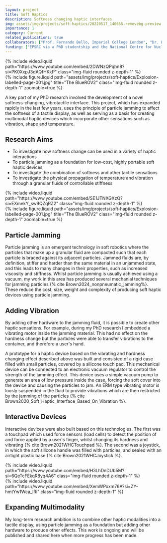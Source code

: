 ```yaml
---
layout: project
title: Soft Haptics
description: Softness changing haptic interfaces
img: assets/img/projects/soft-haptics/20220517_140655-removebg-preview.png
importance: 1
category: Current
related_publications: true
collabarators: ["Prof. Fernando Bello, Imperial College London", "Dr. Lynette Jones, MIT", "Prof. Amy Kyungwon Han, Seoul National University", "Dr. Ildar Farkhatdinov, University of London"]
funding: ["EPSRC via a PhD studentship and the National Centre for Nuclear Robotics funded project", "UKRI and Mitacs via the Globalink UK-Canada Doctoral Exchange Programme", "QMUL via an Impact Acceleration Grant", "RS Components via the Grassroots Student Project Fund", "Imperial College and MIT via a Global Seed Fund award", "IEEE via an Innovation in Haptics Award"]
---
```


<div class="row justify-content-sm-center">
    <div class="col-sm-8 mt-3 mt-md-0">
        {% include video.liquid path="https://www.youtube.com/embed/2DWNzQPqhn8?si=PK0XxpJ3dAQfHKkP" class="img-fluid rounded z-depth-1" %}
    </div>
    <div class="col-sm-4 mt-3 mt-md-0">
        {% include figure.liquid path="assets/img/projects/soft-haptics/Explosion-labelled-page-001.jpg" title="The BlueROV2" class="img-fluid rounded z-depth-1" zoomable=true %}
    </div>
</div>

A key part of my PhD research involved the development of a novel softness-changing, vibrotactile interface. This project, which has expanded rapidly in the last few years, uses the principle of particle jamming to affect the softness of a tactile display, as well as serving as a basis for creating multimodal haptic devices which incorporate other sensations such as vibration, shape and temperature.

## Research Aims
- To investigate how softness change can be used in a variety of haptic interactions
- To particle jamming as a foundation for low-cost, highly portable soft haptic devices
- To investigate the combination of softness and other tactile sensations
- To investigate the physical propagation of temperature and vibration through a granular fluids of controllable stiffness

<div class="row justify-content-sm-center">
    <div class="col-sm-8 mt-3 mt-md-0">
        {% include video.liquid path="https://www.youtube.com/embed/SE1JTNXGXzQ?si=EXmekY_sw9QZqRZ2" class="img-fluid rounded z-depth-1" %}
    </div>
    <div class="col-sm-4 mt-3 mt-md-0">
        {% include figure.liquid path="assets/img/projects/soft-haptics/Explosion-labelled-page-001.jpg" title="The BlueROV2" class="img-fluid rounded z-depth-1" zoomable=true %}
    </div>
</div>

## Particle Jamming
Particle jamming is an emergent technology in soft robotics where the particles that make up a granular fluid are compacted such that each particle is braced against its adjacent particles. Jammed fluids are, by definition, stiffer and harder than the same material in an unjammed state, and this leads to many changes in their properties, such as increased viscosity and stiffness. Whilst particle jamming is usually achieved using a vacuum, my work in this area has produced several mechanial techniques for jamming particles {% cite Brown2024_nonpneumatic_jamming%}. These reduce the cost, size, weight and complexity of producing soft haptic devices using particle jamming.

## Adding Vibration
By adding other hardware to the jamming fluid, it is possible to create other haptic sensations. For example, during my PhD research I embedded a vibrating motor inside the jamming material. This had no effect on the hardness change but the particles were able to transfer vibrations to the container, and therefore a user's hand.

A prototype for a haptic device based on the vibrating and hardness changing effect described above was built and consisted of a rigid case filled with small particles, covered by a silicone touch pad. This mechanical device can be connected to an electronic vacuum regulator to control the strength of the jamming effect. This device uses a simple vacuum pump to generate an area of low pressure inside the case, forcing the soft cover into the device and causing the particles to jam. An ERM type vibrating motor is loosly suspended in the fluid to provide vibrations which are then restricted by the jamming of the particles {% cite Brown2020_Soft_Haptic_Interface_Based_On_Vibration %}.


## Interactive Devices

Interactive devices were also built based on this technologies. The first was a touchpad which used force sensors (load cells) to detect the position of and force applied by a user's finger, whilst changing its hardness and vibrating {% cite Brown2021WHCTouchpad %}. The second was a joystick, in which the soft silicone handle was filled with particles, and sealed with an airtight plastic base {% cite Brown2021WHCJoystick %}.


<div class="row">
    <div class="col-sm mt-3 mt-md-0">
        {% include video.liquid path="https://www.youtube.com/embed/H3LhDnDUb5M?si=6QeTcFEkqR8yq4A6" class="img-fluid rounded z-depth-1" %}
    </div>
    <div class="col-sm mt-3 mt-md-0">
        {% include video.liquid path="https://www.youtube.com/embed/XemWPxxm76A?si=ZY-hmtYw1Wca_lRi" class="img-fluid rounded z-depth-1" %}
    </div>
</div>


## Expanding Multimodality

My long-term research ambition is to combine other haptic modalities into a tactile display, using particle jamming as a foundation but adding other hardware to produce other effects. This work is ongoing and will be published and shared here when more progress has been made.


